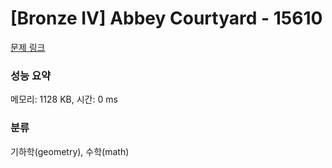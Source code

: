 # [Bronze IV] Abbey Courtyard - 15610 

[문제 링크](https://www.acmicpc.net/problem/15610) 

### 성능 요약

메모리: 1128 KB, 시간: 0 ms

### 분류

기하학(geometry), 수학(math)

